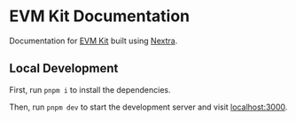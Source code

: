 # EVM Kit Documentation

Documentation for [EVM Kit](https://github.com/jarrodwatts/evmkit) built using
[Nextra](https://nextra.site).

## Local Development

First, run `pnpm i` to install the dependencies.

Then, run `pnpm dev` to start the development server and visit [localhost:3000](http://localhost:3000).
